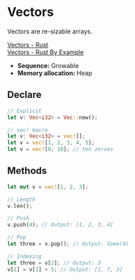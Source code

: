 # Vectors

Vectors are re-sizable arrays.

[Vectors - Rust](https://doc.rust-lang.org/stable/std/vec/index.html)<br>
[Vectors - Rust By Example](https://doc.rust-lang.org/stable/rust-by-example/std/vec.html)

- **Sequence:** Growable
- **Memory allocation:** Heap

## Declare

```rs
// Explicit
let v: Vec<i32> = Vec::new();

// vec! macro
let v: Vec<i32> = vec![];
let v = vec![1, 2, 3, 4, 5];
let v = vec![0; 10]; // ten zeroes
```

## Methods


```rs
let mut v = vec![1, 2, 3];

// Length
v.len();

// Push
v.push(4); // Output: [1, 2, 3, 4]

// Pop
let three = v.pop(); // Output: Some(4)

// Indexing
let three = v[2]; // Output: 3
v[1] = v[1] + 5; // Output: [1, 7, 3]
```
